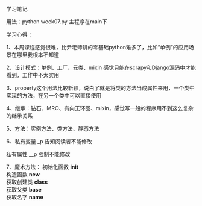 学习笔记

用法：python week07.py
    主程序在main下

学习心得：

1、本周课程感觉很难，比尹老师讲的零基础python难多了，比如“单例”的应用场景在哪里我根本不知道

2、设计模式：单例、工厂、元类、mixin 感觉只能在scrapy和Django源码中才能看到，工作中不太实用

3、property这个用法比较新颖，说白了就是将类的方法当成属性来用，一个类中实现的方法，在另一个类中可以直接使用

4、继承：钻石、MRO、有向无环图、mixin，感觉写一般的程序用不到这么复杂的继承关系

5、方法：实例方法、类方法、静态方法

6、私有变量 _p   告知阅读者不能修改

   私有属性 __p  强制不能修改

7、魔术方法： 
初始化函数 __init__  
构造函数 __new__  
获取创建类 __class__  
获取父类 __base__  
获取名字 __name__
   
